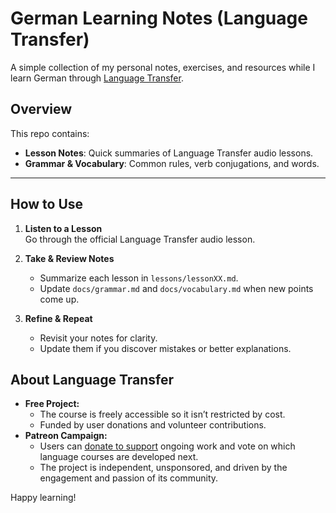 # German Learning Notes (Language Transfer)

A simple collection of my personal notes, exercises, and resources while I learn German through [Language Transfer](https://www.languagetransfer.org/courses#german).

## Overview
This repo contains:
- **Lesson Notes**: Quick summaries of Language Transfer audio lessons.
- **Grammar & Vocabulary**: Common rules, verb conjugations, and words.

---

## How to Use

1. **Listen to a Lesson**  
   Go through the official Language Transfer audio lesson.

2. **Take & Review Notes**  
   - Summarize each lesson in `lessons/lessonXX.md`.  
   - Update `docs/grammar.md` and `docs/vocabulary.md` when new points come up.

3. **Refine & Repeat**  
   - Revisit your notes for clarity.  
   - Update them if you discover mistakes or better explanations.


## About Language Transfer
- **Free Project:**  
  - The course is freely accessible so it isn’t restricted by cost.  
  - Funded by user donations and volunteer contributions.  
- **Patreon Campaign:**  
  - Users can [donate to support](https://www.patreon.com/languagetransfer) ongoing work and vote on which language courses are developed next.  
  - The project is independent, unsponsored, and driven by the engagement and passion of its community.  
  
Happy learning!
